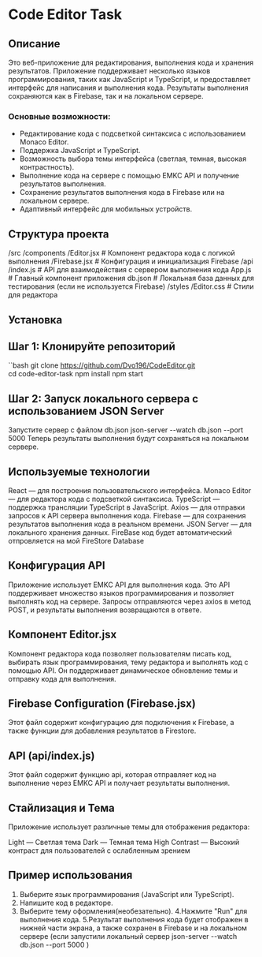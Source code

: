 # Code Editor Task

## Описание
Это веб-приложение для редактирования, выполнения кода и хранения результатов. Приложение поддерживает несколько языков программирования, таких как JavaScript и TypeScript, и предоставляет интерфейс для написания и выполнения кода. Результаты выполнения сохраняются как в Firebase, так и на локальном сервере.

### Основные возможности:
- Редактирование кода с подсветкой синтаксиса с использованием Monaco Editor.
- Поддержка JavaScript и TypeScript.
- Возможность выбора темы интерфейса (светлая, темная, высокая контрастность).
- Выполнение кода на сервере с помощью EMKC API и получение результатов выполнения.
- Сохранение результатов выполнения кода в Firebase или на локальном сервере.
- Адаптивный интерфейс для мобильных устройств.

## Структура проекта

/src /components /Editor.jsx # Компонент редактора кода с логикой выполнения /Firebase.jsx # Конфигурация и инициализация Firebase /api /index.js # API для взаимодействия с сервером выполнения кода App.js # Главный компонент приложения db.json # Локальная база данных для тестирования (если не используется Firebase) /styles /Editor.css # Стили для редактора


## Установка

## Шаг 1: Клонируйте репозиторий

``bash
git clone https://github.com/Dvo196/CodeEditor.git  
cd code-editor-task
npm install
npm start

## Шаг 2: Запуск локального сервера с использованием JSON Server

Запустите сервер с файлом db.json
json-server --watch db.json --port 5000
Теперь результаты выполнения будут сохраняться на локальном сервере.

## Используемые технологии
React — для построения пользовательского интерфейса.
Monaco Editor — для редактора кода с подсветкой синтаксиса.
TypeScript — поддержка трансляции TypeScript в JavaScript.
Axios — для отправки запросов к API сервера выполнения кода.
Firebase — для сохранения результатов выполнения кода в реальном времени.
JSON Server — для локального хранения данных.
FireBase код будет автоматический отпровляется на мой FireStore Database

## Конфигурация API
Приложение использует EMKC API для выполнения кода. Это API поддерживает множество языков программирования и позволяет выполнять код на сервере. Запросы отправляются через axios в метод POST, и результаты выполнения возвращаются в ответе.

 ## Компонент Editor.jsx
Компонент редактора кода позволяет пользователям писать код, выбирать язык программирования, тему редактора и выполнять код с помощью API. Он поддерживает динамическое обновление темы и отправку кода для выполнения.

## Firebase Configuration (Firebase.jsx)
Этот файл содержит конфигурацию для подключения к Firebase, а также функции для добавления результатов в Firestore.

## API (api/index.js)
Этот файл содержит функцию api, которая отправляет код на выполнение через EMKC API и получает результаты выполнения.

## Стайлизация и Тема
Приложение использует различные темы для отображения редактора:

Light — Светлая тема
Dark — Темная тема
High Contrast — Высокий контраст для пользователей с ослабленным зрением

## Пример использования
1. Выберите язык программирования (JavaScript или TypeScript).
2. Напишите код в редакторе.
3. Выберите тему оформления(необезательно).
4.Нажмите "Run" для выполнения кода.
5.Результат выполнения кода будет отображен в нижней части экрана, а также сохранен в Firebase и на локальном сервере (если запустили локальный сервер json-server --watch db.json --port 5000
)
